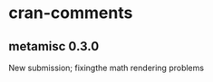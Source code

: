 cran-comments
================

## metamisc 0.3.0

New submission; fixingthe math rendering problems
